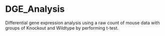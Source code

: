 # DGE_Analysis
Differential gene expression analysis using a raw count of mouse data with groups of Knockout and Wildtype by performing t-test.
